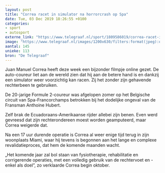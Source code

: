 ```yaml
---
layout: post
title: "Correa racet in simulator na horrorcrash op Spa"
date: Tue, 03 Dec 2019 18:26:55 +0100
categories: 
- sport 
- autosport 
externe_link: "https://www.telegraaf.nl/sport/1809586019/correa-racet-in-simulator-na-horrorcrash-op-spa"
image: "https://www.telegraaf.nl/images/1200x630/filters:format(jpeg):quality(80)/cdn-kiosk-api.telegraaf.nl/1a6be474-15f2-11ea-b3c4-0218eaf05005.jpg"
aantal: 145
unieke: 113
bron: "De Telegraaf"
---
```


<p class="intro">Juan Manuel Correa heeft deze week een bijzonder filmpje online gezet. De auto-coureur liet aan de wereld zien dat hij aan de betere hand is en dankzij een simulator weer voorzichtig kan racen. Zij het zonder zijn gehavende rechterbeen te gebruiken.</p> <p>De 20-jarige Formule 2-coureur was afgelopen zomer op het Belgische circuit van Spa-Francorchamps betrokken bij het dodelijke ongeval van de Fransman Anthoine Hubert.</p><p>Zelf brak de Ecuadoraans-Amerikaanse rijder allebei zijn benen. Even werd gevreesd dat zijn rechterondereen moest worden geamputeerd, maar Correa weigerde dat.</p><p>Na een 17 uur durende operatie is Correa al weer enige tijd terug in zijn woonplaats Miami, waar hij tevens is begonnen aan het lange en complexe revalidatieproces, dat hem de komende maanden wacht.</p><p>„Het komende jaar zal bol staan van fysiotherapie, rehabilitatie en corrigerende operaties, met een volledig gebruik van de rechtervoet en -enkel als doel”, zo verklaarde Correa begin oktober.</p>
